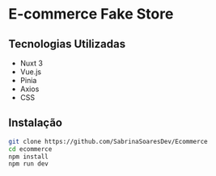 # E-commerce Fake Store

## Tecnologias Utilizadas

- Nuxt 3
- Vue.js
- Pinia
- Axios
- CSS

## Instalação

```bash
git clone https://github.com/SabrinaSoaresDev/Ecommerce
cd ecommerce
npm install
npm run dev
